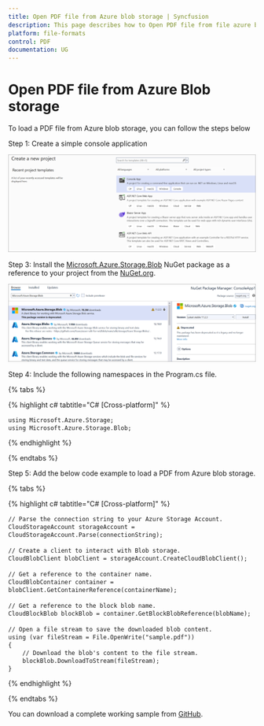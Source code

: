 ```yaml
---
title: Open PDF file from Azure blob storage | Syncfusion
description: This page describes how to Open PDF file from file azure blob storage in C#  using Syncfusion .NET PDF library.
platform: file-formats
control: PDF
documentation: UG
---
```

# Open PDF file from Azure Blob storage

To load a PDF file from Azure blob storage, you can follow the steps below


Step 1: Create a simple console application

![Project configuration window](Open-PDF-Images/Console-Application.png)

Step 3: Install the [Microsoft.Azure.Storage.Blob](https://www.nuget.org/packages/Microsoft.Azure.Storage.Blob) NuGet package as a reference to your project from the [NuGet.org](https://www.nuget.org/).

![NuGet package installation](Open-PDF-Images/Microsoft.Azure.Storage.Blob-nuget.png)


Step 4: Include the following namespaces in the Program.cs file.

{% tabs %}

{% highlight c# tabtitle="C# [Cross-platform]" %}

    using Microsoft.Azure.Storage;
    using Microsoft.Azure.Storage.Blob;

{% endhighlight %}

{% endtabs %}


Step 5: Add the below code example to load a PDF from Azure blob storage.

{% tabs %}

{% highlight c# tabtitle="C# [Cross-platform]" %}

    // Parse the connection string to your Azure Storage Account.
    CloudStorageAccount storageAccount = CloudStorageAccount.Parse(connectionString);

    // Create a client to interact with Blob storage.
    CloudBlobClient blobClient = storageAccount.CreateCloudBlobClient();

    // Get a reference to the container name.
    CloudBlobContainer container = blobClient.GetContainerReference(containerName);

    // Get a reference to the block blob name.
    CloudBlockBlob blockBlob = container.GetBlockBlobReference(blobName);
    
    // Open a file stream to save the downloaded blob content.
    using (var fileStream = File.OpenWrite("sample.pdf"))
    {
        // Download the blob's content to the file stream.
        blockBlob.DownloadToStream(fileStream);
    }

{% endhighlight %}

{% endtabs %}

You can download a complete working sample from [GitHub](https://github.com/SyncfusionExamples/PDF-Examples/tree/master/Open-PDF-file/To%20Azure%20Blob%20Storage).
